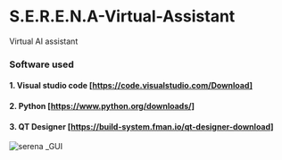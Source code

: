 # S.E.R.E.N.A-Virtual-Assistant
Virtual AI assistant 

### Software used
#### 1. Visual studio code [https://code.visualstudio.com/Download]
#### 2. Python [https://www.python.org/downloads/]
#### 3. QT Designer [https://build-system.fman.io/qt-designer-download]

![serena _GUI](https://user-images.githubusercontent.com/90376200/175815952-4f85809e-6b79-4359-98c4-fe261416a90f.png)
